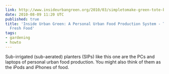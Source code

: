```yaml
---
link: http://www.insideurbangreen.org/2010/03/simpletomake-green-tote-box-sip.html#
date: 2010-08-09 11:20 UTC
published: true
title: 'Inside Urban Green: A Personal Urban Food Production System - The Laptop of
  Fresh Food'
tags:
- gardening
- howto
---
```


Sub-irrigated (sub-aerated) planters (SIPs) like this one are the PCs and laptops of personal urban food production. You might also think of them as the iPods and iPhones of food.
